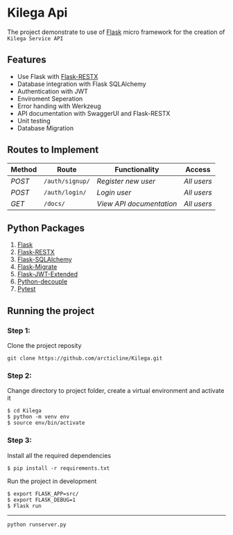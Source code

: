 # Kilega Api

The project demonstrate to use of [Flask](https://flask.palletsprojects.com/en/2.2.x/) micro framework for the creation of `Kilega Service API`

## Features
- Use Flask with [Flask-RESTX](https://flask-restx.readthedocs.io/en/latest/)
- Database integration with Flask SQLAlchemy
- Authentication with JWT
- Enviroment Seperation 
- Error handing with Werkzeug
- API documentation with SwaggerUI and Flask-RESTX
- Unit testing 
- Database Migration
## Routes to Implement
| Method | Route | Functionality |Access|
| ------- | ----- | ------------- | ------------- |
| *POST* | ```/auth/signup/``` | _Register new user_| _All users_|
| *POST* | ```/auth/login/``` | _Login user_|_All users_|
| *GET* | ```/docs/``` | _View API documentation_|_All users_|

## Python Packages
1. [Flask](https://flask.palletsprojects.com/en/2.2.x/)
2. [Flask-RESTX](https://flask-restx.readthedocs.io/en/latest/)
3. [Flask-SQLAlchemy](https://flask-sqlalchemy.palletsprojects.com/en/3.0.x/)
4. [Flask-Migrate](https://flask-migrate.readthedocs.io/en/latest/)
5. [Flask-JWT-Extended](https://flask-jwt-extended.readthedocs.io/en/stable/)
6. [Python-decouple](https://pypi.org/project/python-decouple/)
7. [Pytest](https://docs.pytest.org/en/7.2.x/)

## Running the project 
### Step 1:
Clone the project reposity
```
git clone https://github.com/arcticline/Kilega.git
```
### Step 2:
Change directory to project folder, create a virtual environment and activate it

```
$ cd Kilega
$ python -m venv env
$ source env/bin/activate
```

### Step 3:
Install all the required dependencies
```
$ pip install -r requirements.txt
```
Run the project in development
```
$ export FLASK_APP=src/
$ export FLASK_DEBUG=1
$ Flask run
```
----
```
python runserver.py
